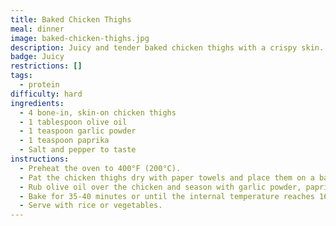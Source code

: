 ```yaml
---
title: Baked Chicken Thighs
meal: dinner
image: baked-chicken-thighs.jpg
description: Juicy and tender baked chicken thighs with a crispy skin.
badge: Juicy
restrictions: []
tags:
  - protein
difficulty: hard
ingredients:
  - 4 bone-in, skin-on chicken thighs
  - 1 tablespoon olive oil
  - 1 teaspoon garlic powder
  - 1 teaspoon paprika
  - Salt and pepper to taste
instructions:
  - Preheat the oven to 400°F (200°C).
  - Pat the chicken thighs dry with paper towels and place them on a baking sheet.
  - Rub olive oil over the chicken and season with garlic powder, paprika, salt, and pepper.
  - Bake for 35-40 minutes or until the internal temperature reaches 165°F.
  - Serve with rice or vegetables.
---
```

